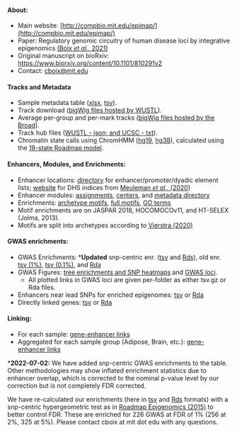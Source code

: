 #### About:

* Main website: [http://compbio.mit.edu/epimap/](http://compbio.mit.edu/epimap/)
* Paper: Regulatory genomic circuitry of human disease loci by integrative epigenomics [(Boix _et al._, 2021)](https://doi.org/10.1038/s41586-020-03145-z)
* Original manuscript on bioRxiv: https://www.biorxiv.org/content/10.1101/810291v2
* Contact: cboix@mit.edu

#### Tracks and Metadata

* Sample metadata table ([xlsx](https://personal.broadinstitute.org/cboix/epimap/metadata/Imputation_Metadata.xlsx), [tsv](https://personal.broadinstitute.org/cboix/epimap/metadata/main_metadata_table.tsv)).
* Track download ([bigWig files hosted by WUSTL](https://epigenome.wustl.edu/epimap/data/)).
* Average per-group and per-mark tracks ([bigWig files hosted by the Broad](https://personal.broadinstitute.org/cboix/epimap/averagetracks_bygroup/)).
* Track hub files ([WUSTL - json; and UCSC - txt](https://personal.broadinstitute.org/cboix/epimap/trackhubs/)).
* Chromatin state calls using ChromHMM ([hg19](https://personal.broadinstitute.org/cboix/epimap/ChromHMM/observed_aux_18_hg19/CALLS/), [hg38](https://personal.broadinstitute.org/cboix/epimap/ChromHMM/observed_aux_18_hg38/CALLS/)), calculated using the [18-state Roadmap model](https://egg2.wustl.edu/roadmap/web_portal/chr_state_learning.html#exp_18state). 

####  Enhancers, Modules, and Enrichments:

* Enhancer locations: [directory](https://personal.broadinstitute.org/cboix/epimap/mark_matrices/) for enhancer/promoter/dyadic element lists; [website](http://www.meuleman.org/project/dhsindex/) for DHS indices from [Meuleman _et al._, (2020)](https://www.nature.com/articles/s41586-020-2559-3)
* Enhancer modules: [assignments](https://personal.broadinstitute.org/cboix/epimap/extended_data/clusters_data/cls_merge2_wH3K27ac100_300_assignments.loc.bed), [centers](https://personal.broadinstitute.org/cboix/epimap/extended_data/clusters_data/cls_merge2_wH3K27ac100_300_centers.tsv.gz), and [metadata directory](https://personal.broadinstitute.org/cboix/epimap/extended_data/clusters_data)
* Enrichments: [archetype motifs](https://personal.broadinstitute.org/cboix/epimap/extended_data/clusters_data/motifs_bkgdhs_cls_enrich.reduced.tsv.gz), [full motifs](https://personal.broadinstitute.org/cboix/epimap/extended_data/clusters_data/motifs_bkgdhs_cls.enrich.full.tsv.gz), [GO terms](https://personal.broadinstitute.org/cboix/epimap/extended_data/clusters_data/modules_GO_enrichments_matrix_ordered.tsv.gz)
* Motif enrichments are on JASPAR 2018, HOCOMOCOv11, and  HT-SELEX (Jolma, 2013). 
* Motifs are split into archetypes according to [Vierstra (2020)](https://www.vierstra.org/resources/motif_clustering)

#### GWAS enrichments:

* GWAS Enrichments: \***Updated** snp-centric enr. ([tsv](https://personal.broadinstitute.org/cboix/epimap/gwas_resources/gwas_results_hg_snpcentric.tsv.gz) and [Rds](https://personal.broadinstitute.org/cboix/epimap/gwas_resources/gwas_results_hg_snpcentric.Rds)), old enr. [tsv (1%)](https://personal.broadinstitute.org/cboix/epimap/gwas_resources/all_enrichment_summaries_alone.tsv.gz), [tsv (0.1%)](https://personal.broadinstitute.org/cboix/epimap/gwas_resources/all_enrichment_summaries_alone_p1fdr.tsv.gz), and [Rda](https://personal.broadinstitute.org/cboix/epimap/gwas_resources/all_enrichment_summaries_alone.Rda)
* GWAS Figures: [tree enrichments and SNP heatmaps](https://personal.broadinstitute.org/cboix/epimap/gwas_smallfigures/) and [GWAS loci](https://personal.broadinstitute.org/cboix/epimap/gwas_smallfigures/gwas_locus_figures/).
    * All plotted links in GWAS loci are given per-folder as either tsv.gz or Rda files.
* Enhancers near lead SNPs for enriched epigenomes: [tsv](https://personal.broadinstitute.org/cboix/epimap/gwas_resources/all_snpxenhancer_intersections.tsv.gz) or [Rda](https://personal.broadinstitute.org/cboix/epimap/gwas_resources/all_snpxenhancer_intersections.Rda)
* Directly linked genes: [tsv](https://personal.broadinstitute.org/cboix/epimap/gwas_resources/all_gwas_SNP_links.tsv.gz) or [Rda](https://personal.broadinstitute.org/cboix/epimap/gwas_resources/all_gwas_SNP_links.Rda)

#### Linking:
* For each sample: [gene-enhancer links](https://personal.broadinstitute.org/cboix/epimap/links/)
* Aggregated for each sample group (Adipose, Brain, etc.): [gene-enhancer links](https://personal.broadinstitute.org/cboix/epimap/links/pergroup/)


\***2022-07-02:** We have added snp-centric GWAS enrichments to the table. Other methodologies may show inflated enrichment statistics due to enhancer overlap, which is corrected to the nominal p-value level by our correction but is not completely FDR corrected.

We have re-calculated our enrichments (here in [tsv](https://personal.broadinstitute.org/cboix/epimap/gwas_resources/gwas_results_hg_snpcentric.tsv.gz) and [Rds](https://personal.broadinstitute.org/cboix/epimap/gwas_resources/gwas_results_hg_snpcentric.Rds) formats) with a snp-centric hypergeometric test as in [Roadmap Epigenomics (2015)](https://www.nature.com/articles/nature14248) to better control FDR. These are enriched for 226 GWAS at FDR of 1% (256 at 2%, 325 at 5%). Please contact cboix at mit dot edu with any questions.
